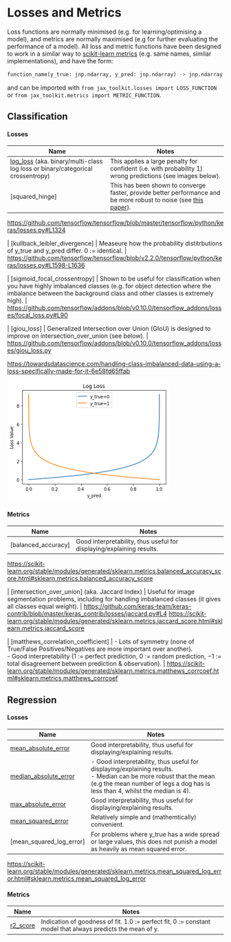 # Losses and Metrics

Loss functions are normally minimised (e.g. for learning/optimising a model), and metrics are normally maximised (e.g for further evaluating the performance of a model). All loss and metric functions have been designed to work in a similar way to [scikit-learn metrics](https://scikit-learn.org/stable/modules/classes.html#module-sklearn.metrics) (e.g. same names, similar implementations), and have the form:

```python
function_name(y_true: jnp.ndarray, y_pred: jnp.ndarray) -> jnp.ndarray
```

and can be imported with `from jax_toolkit.losses import LOSS_FUNCTION` or `from jax_toolkit.metrics import METRIC_FUNCTION`. 

## Classification
#### Losses
| Name | Notes |
|---|---|
| [log_loss](https://github.com/asmith26/jax_toolkit/blob/master/jax_toolkit/losses.py#L9) (aka. binary/multi-class log loss or binary/categorical crossentropy) | This applies a large penalty for confident (i.e. with probability 1) wrong predictions (see images below). |
| [squared_hinge] | This has been shown to converge faster, provide better performance and be more robust to noise (see [this paper](https://arxiv.org/abs/1702.05659)). |
https://github.com/tensorflow/tensorflow/blob/master/tensorflow/python/keras/losses.py#L1324

| [kullback_leibler_divergence] | Measeure how the probability distitrbutions of y_true and y_pred differ. 0 := identical. |
https://github.com/tensorflow/tensorflow/blob/v2.2.0/tensorflow/python/keras/losses.py#L1598-L1636

| [sigmoid_focal_crossentropy] | Shown to be useful for classification when you have highly imbalanced classes (e.g. for object detection where the imbalance between the background class and other classes is extremely high). |
https://github.com/tensorflow/addons/blob/v0.10.0/tensorflow_addons/losses/focal_loss.py#L90

| [giou_loss] | Generalized Intersection over Union (GIoU) is designed to improve on intersection_over_union (see below). |
https://github.com/tensorflow/addons/blob/v0.10.0/tensorflow_addons/losses/giou_loss.py


https://towardsdatascience.com/handling-class-imbalanced-data-using-a-loss-specifically-made-for-it-6e58fd65ffab

![log loss plot](img/log_loss.png)


#### Metrics
| Name | Notes |
|---|---|
| [balanced_accuracy] | Good interpretability, thus useful for displaying/explaining results.  |
https://scikit-learn.org/stable/modules/generated/sklearn.metrics.balanced_accuracy_score.html#sklearn.metrics.balanced_accuracy_score

| [intersection_over_union] (aka. Jaccard Index) | Useful for image segmentation problems, including for handling imbalanced classes (it gives all classes equal weight). |
https://github.com/keras-team/keras-contrib/blob/master/keras_contrib/losses/jaccard.py#L4
https://scikit-learn.org/stable/modules/generated/sklearn.metrics.jaccard_score.html#sklearn.metrics.jaccard_score

| [matthews_correlation_coefficient] | - Lots of symmetry (none of True/False Positives/Negatives are more important over another).<br/>- Good interpretability (1 := perfect prediction, 0 := random prediction, −1 := total disagreement between prediction & observation). |
https://scikit-learn.org/stable/modules/generated/sklearn.metrics.matthews_corrcoef.html#sklearn.metrics.matthews_corrcoef


## Regression
#### Losses
| Name | Notes |
|---|---|
| [mean_absolute_error](https://github.com/asmith26/jax_toolkit/blob/master/jax_toolkit/losses.py#L32) | Good interpretability, thus useful for displaying/explaining results. |
| [median_absolute_error](https://github.com/asmith26/jax_toolkit/blob/master/jax_toolkit/losses.py#L39) | - Good interpretability, thus useful for displaying/explaining results.<br/>- Median can be more robust that the mean (e.g the mean number of legs a dog has is less than 4, whilst the median is 4). |
| [max_absolute_error](https://github.com/asmith26/jax_toolkit/blob/master/jax_toolkit/losses.py#L46) | Good interpretability, thus useful for displaying/explaining results. |
| [mean_squared_error](https://github.com/asmith26/jax_toolkit/blob/master/jax_toolkit/losses.py#L53) | Relatively simple and (mathemtically) convenient. |
| [mean_squared_log_error] | For problems where y_true has a wide spread or large values, this does not punish a model as heavily as mean squared error. |
https://scikit-learn.org/stable/modules/generated/sklearn.metrics.mean_squared_log_error.html#sklearn.metrics.mean_squared_log_error

#### Metrics
| Name | Notes |
|---|---|
| [r2_score](https://github.com/asmith26/jax_toolkit/blob/more_losses_and_metrics/jax_toolkit/metrics.py#L6) | Indication of goodness of fit. 1.0 := perfect fit, 0 := constant model that always predicts the mean of y. |
